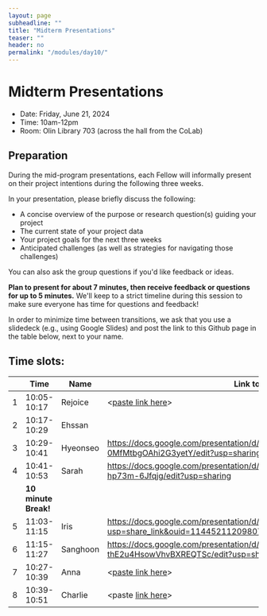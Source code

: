 ```yaml
---
layout: page
subheadline: ""
title: "Midterm Presentations"
teaser: ""
header: no
permalink: "/modules/day10/"
---
```


# Midterm Presentations
* Date: Friday, June 21, 2024
* Time: 10am-12pm
* Room: Olin Library 703 (across the hall from the CoLab)

## Preparation 
During the mid-program presentations, each Fellow will informally present on their project intentions during the following three weeks. 

In your presentation, please briefly discuss the following:
* A concise overview of the purpose or research question(s) guiding your project
* The current state of your project data
* Your project goals for the next three weeks
* Anticipated challenges (as well as strategies for navigating those challenges)

You can also ask the group questions if you'd like feedback or ideas. 

**Plan to present for about 7 minutes, then receive feedback or questions for up to 5 minutes.** We'll keep to a strict timeline during this session to make sure everyone has time for questions and feedback!

In order to minimize time between transitions, we ask that you use a slidedeck (e.g., using Google Slides) and post the link to this Github page in the table below, next to your name. 

## Time slots:

|  | Time | Name | Link to slide deck |
|--|------|------|-------------------|
| 1 | 10:05-10:17 | Rejoice | <[paste link here](https://docs.google.com/presentation/d/1Lxuo9s4kT-zTp1TiQpYVrN5g9pdII18Nq4FckqrBH0g/edit#slide=id.g2e748157477_0_5)> | 
| 2 |  10:17-10:29 | Ehssan | <paste link here> |  
| 3 |  10:29-10:41 | Hyeonseo | <https://docs.google.com/presentation/d/1CF13pAGu9Vdodw1bOnZrunme-0MfMtbgOAhi2G3yetY/edit?usp=sharing> |  
| 4 |  10:41-10:53 | Sarah | <https://docs.google.com/presentation/d/1YPth0TxQhJARJaZ8XT-XFHXY7B76k0-hp73m-6Jfqjg/edit?usp=sharing> |  
|   | **10 minute Break!**           |
| 5 |  11:03-11:15 | Iris | <https://docs.google.com/presentation/d/1HkRMk_q1TTttrQrBlTX_S5QitLCEur1C/edit?usp=share_link&ouid=114452112098078494399&rtpof=true&sd=true>   |  
| 6 |  11:15-11:27 | Sanghoon |https://docs.google.com/presentation/d/1R_hg5njRtnzQrrJLshoM8-thE2u4HsowVhvBXREQTSc/edit?usp=sharing |  
| 7 |  10:27-10:39 | Anna | <[paste link here](https://docs.google.com/presentation/d/1dm1DNgNGJ1kkGVzR4pf1oSBMDO9kP1jk/edit?usp=sharing&ouid=115377302000773789355&rtpof=true&sd=true)>   |  
| 8 |  10:39-10:51 | Charlie | <paste [link here](https://docs.google.com/presentation/d/19PDOoW44aN9SqwPf1SdIs5KzMGCCmPcV1NLHtO9BFf4/edit?usp=sharing)>|  
